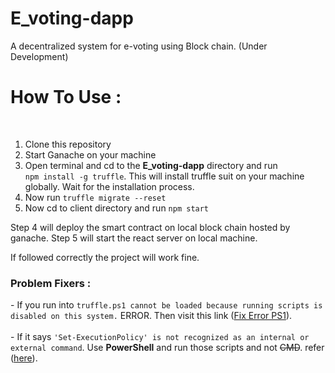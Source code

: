 # E_voting-dapp
A decentralized system for e-voting using Block chain. (Under Development)

<h1>How To Use :</h2><br>
<ol>
  <li>Clone this repository</li>
  <li>Start Ganache on your machine</li>
  <li>Open terminal and cd to the <strong>E_voting-dapp</strong> directory and run <br> <code>npm install -g truffle</code>. This will install truffle suit on your machine globally. Wait for the installation process.</li>
  <li>Now run <code>truffle migrate --reset</code></li>
  <li>Now cd to client directory and run <code>npm start</code></li>
</ol>

Step 4 will deploy the smart contract on local block chain hosted by ganache.
Step 5 will start the react server on local machine.

If followed correctly the project will work fine.

<h3>Problem Fixers :</h3>
- If you run into <code>truffle.ps1 cannot be loaded because running scripts is disabled on this system.</code> ERROR. Then visit this link (<a href="https://www.c-sharpcorner.com/article/how-to-fix-ps1-can-not-be-loaded-because-running-scripts-is-disabled-on-this-sys/" target="_blank">Fix Error PS1<a/>).
<br><br>
- If it says <code>'Set-ExecutionPolicy' is not recognized as an internal or external command</code>. Use <strong>PowerShell</strong> and run those scripts and not <strike>CMD</strike>. refer (<a href="https://stackoverflow.com/questions/58536140/set-executionpolicy-is-not-recognized-as-an-internal-or-external-command-oper" target="_blank">here</a>).
